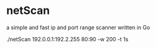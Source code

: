 # netScan

a simple and fast ip and port range scanner written in Go

./netScan 192.0.0.1:192.2.255 80:90 -w 200 -t 1s
